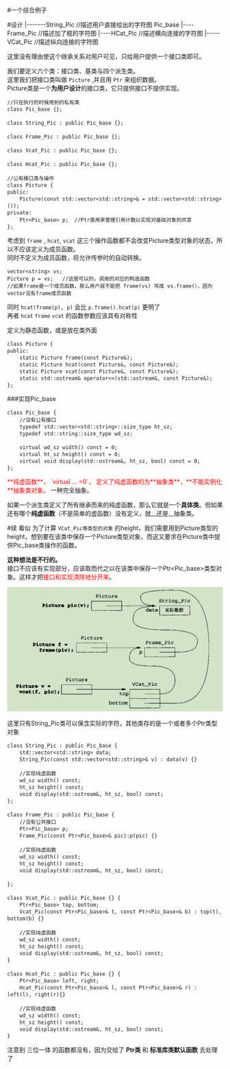 #一个综合例子

#设计
			 |-------String_Pic   //描述用户直接给出的字符图
	Pic_base |----Frame_Pic      //描述加了框的字符图
			 |----HCat_Pic      //描述横向连接的字符图
			 |-----VCat_Pic    //描述纵向连接的字符图
		 
这里没有理由使这个继承关系对用户可见，只给用户提供一个接口类即可。

我们要定义六个类：接口类、基类与四个派生类。   
这里我们把接口类叫做 `Picture` ,并且用 `Ptr` 来组织数据。  
Picture类是一个**为用户设计**的接口类，它只提供接口不提供实现。   

	//只在执行的时候用到的私有类
	class Pic_base {};
	
	class String_Pic : public Pic_base {};
	
	class Frame_Pic : public Pic_base {};
	
	class Vcat_Pic : public Pic_base {};
	
	class Hcat_Pic : public Pic_base {};
	
	//公有接口类与操作
	class Picture {
	public:
		Picture(const std::vector<std::string>& = std::vector<std::string>());
	private:
		Ptr<Pic_base> p;  //Ptr类用来管理引用计数以实现对基础对象的共享
	};

考虑到 `frame` , `hcat`, `vcat` 这三个操作函数都不会改变Picture类型对象的状态，所以不应该定义为成员函数。     
同时不定义为成员函数，将允许传参时的自动转换。

	vector<string> vs;
	Picture p = vs;   //这是可以的，调用的对应的构造函数
	//如果frame是一个成员函数，那么用户就不能把 frame(vs) 写成 vs.frame(），因为vector没有frame成员函数

同时 `hcat(frame(p), p)` 会比 `p.frame().hcat(p)` 更明了    
再者 `hcat` `frame` `vcat` 的函数参数应该具有对称性    

定义为静态函数，或是放在类外面

	class Picture {
	public:
		static Picture frame(const Picture&);
		static Picture hcat(const Picture&, const Picture&);
		static Picture vcat(const Picture&, const Picture&);
		static std::ostream& operator<<(std::ostream&, const Picture&);
	};

###实现Pic_base

	class Pic_base {
		//没有公有接口
		typedef std::vector<std::string>::size_type ht_sz;
		typedef std::string::size_type wd_sz;
	
		virtual wd_sz width() const = 0;
		virtual ht_sz height() const = 0;
		virtual void display(std::ostream&, ht_sz, bool) const = 0;
	};

<font color=red> 
**纯虚函数**， `virtual ... =0`， 定义了纯虚函数的为**抽象类**，**不能实例化**抽象类对象。     
</font>
一种完全抽象。    

如果一个派生类定义了所有继承而来的纯虚函数，那么它就是一个**具体类**。但如果还有哪个**纯虚函数**（不是简单的虚函数）没有定义，就__还是__抽象类。

#续
看似  为了计算 `VCat_Pic等类型的对象` 的height，我们需要用到Picture类型的height，想到要在该类中保存一个Picture类型对象，而这又要求在Picture类中提供Pic_base类操作的函数。    

**这种想法是不行的。**    
接口不应该有实现部分，应该取而代之以在该类中保存一个Ptr<Pic_base>类型对象。这样才把<font color=red>接口和实现清除地分开来</font>。

![](imgs/final_example0.PNG)

这里只有String_Pic类可以保含实际的字符。其他类存的是一个或者多个Ptr类型对象

	class String_Pic : public Pic_base {
		std::vector<std::string> data;
		String_Pic(const std::vector<std::string>& v) : data(v) {}
	
		//实现纯虚函数
		wd_sz width() const;
		ht_sz height() const;
		void display(std::ostream&, ht_sz, bool) const;
	};
	
	class Frame_Pic : public Pic_base {
		//没有公共接口
		Ptr<Pic_base> p;
		Frame_Pic(const Ptr<Pic_base>& pic):p(pic) {}
	
		//实现纯虚函数
		wd_sz width() const;
		ht_sz height() const;
		void display(std::ostream&, ht_sz, bool) const;
	
	};
	
	class Vcat_Pic : public Pic_base {} {
		Ptr<Pic_base> top, bottom;
		Vcat_Pic(const Ptr<Pic_base>& t, const Ptr<Pic_base>& b) : top(t), bottom(b) {}
	
		//实现纯虚函数
		wd_sz width() const;
		ht_sz height() const;
		void display(std::ostream&, ht_sz, bool) const;
	}
	
	class Hcat_Pic : public Pic_base {} {
		Ptr<Pic_base> left, right;
		Hcat_Pic(const Ptr<Pic_base>& l, const Ptr<Pic_base>& r) : left(l), right(r){}
	
		//实现纯虚函数
		wd_sz width() const;
		ht_sz height() const;
		void display(std::ostream&, ht_sz, bool) const;
	}

注意到 三位一体 的函数都没有，因为交给了 **Ptr类** 和 __标准库类默认函数__ 去处理了